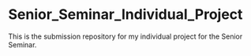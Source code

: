 # Senior_Seminar_Individual_Project
This is the submission repository for my individual project for the Senior Seminar.
